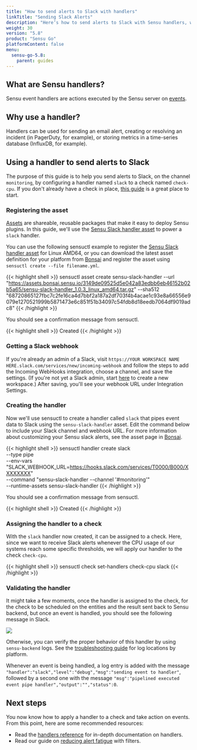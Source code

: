 ```yaml
---
title: "How to send alerts to Slack with handlers"
linkTitle: "Sending Slack Alerts"
description: "Here’s how to send alerts to Slack with Sensu handlers, which are actions executed by the Sensu server on events. Handlers can be sent to your technology of choice (in this case, Slack) to alert you of incidents and help you resolve them faster. Learn how."
weight: 30
version: "5.8"
product: "Sensu Go"
platformContent: false
menu: 
  sensu-go-5.8:
    parent: guides
---
```


## What are Sensu handlers?

Sensu event handlers are actions executed by the Sensu server on [events][1].

## Why use a handler?

Handlers can be used for sending an email alert, creating or resolving an incident
(in PagerDuty, for example), or storing metrics in a time-series
database (InfluxDB, for example).

## Using a handler to send alerts to Slack

The purpose of this guide is to help you send alerts to Slack, on the channel
`monitoring`, by configuring a handler named `slack` to a check named
`check-cpu`. If you don't already have a check in place, [this guide][2] is a
great place to start.

### Registering the asset

[Assets][13] are shareable, reusable packages that make it easy to deploy Sensu plugins.
In this guide, we'll use the [Sensu Slack handler asset][14] to power a `slack` handler.

You can use the following sensuctl example to register the [Sensu Slack handler asset][14] for Linux AMD64, or you can download the latest asset definition for your platform from [Bonsai][14] and register the asset using `sensuctl create --file filename.yml`.

{{< highlight shell >}}
sensuctl asset create sensu-slack-handler --url "https://assets.bonsai.sensu.io/3149de09525d5e042a83edbb6eb46152b02b5a65/sensu-slack-handler_1.0.3_linux_amd64.tar.gz" --sha512 "68720865127fbc7c2fe16ca4d7bbf2a187a2df703f4b4acae1c93e8a66556e9079e1270521999b5871473e6c851f51b34097c54fdb8d18eedb7064df9019adc8"
{{< /highlight >}}

You should see a confirmation message from sensuctl.

{{< highlight shell >}}
Created
{{< /highlight >}}

### Getting a Slack webhook

If you're already an admin of a Slack, visit `https://YOUR WORKSPACE NAME HERE.slack.com/services/new/incoming-webhook` and follow the steps to add the Incoming WebHooks integration, choose a channel, and save the settings.
(If you're not yet a Slack admin, start [here][12] to create a new workspace.)
After saving, you'll see your webhook URL under Integration Settings.

### Creating the handler

Now we'll use sensuctl to create a handler called `slack` that pipes event data to Slack using the `sensu-slack-handler` asset.
Edit the command below to include your Slack channel and webhook URL.
For more information about customizing your Sensu slack alerts, see the asset page in [Bonsai][14].

{{< highlight shell >}}
sensuctl handler create slack \
--type pipe \
--env-vars "SLACK_WEBHOOK_URL=https://hooks.slack.com/services/T0000/B000/XXXXXXXX" \
--command "sensu-slack-handler --channel '#monitoring'" \
--runtime-assets sensu-slack-handler
{{< /highlight >}}

You should see a confirmation message from sensuctl.

{{< highlight shell >}}
Created
{{< /highlight >}}

### Assigning the handler to a check

With the `slack` handler now created, it can be assigned to a check. Here, since
we want to receive Slack alerts whenever the CPU usage of our systems reach some
specific thresholds, we will apply our handler to the check `check-cpu`.

{{< highlight shell >}}
sensuctl check set-handlers check-cpu slack
{{< /highlight >}}

### Validating the handler

It might take a few moments, once the handler is assigned to the check, for the
check to be scheduled on the entities and the result sent back to Sensu backend,
but once an event is handled, you should see the following message in
Slack.

<div style="width:500px">
   <img class="html" src="/images/handler-slack.png"/>
</div>

Otherwise, you can verify the proper behavior of this handler by using
`sensu-backend` logs.
See the [troubleshooting guide][7] for log locations by platform.

Whenever an event is being handled, a log entry is added with the message
`"handler":"slack","level":"debug","msg":"sending event to handler"`, followed
by a second one with the message `"msg":"pipelined executed event pipe
handler","output":"","status":0`.

## Next steps

You now know how to apply a handler to a check and take action on events. From
this point, here are some recommended resources:

* Read the [handlers reference][8] for in-depth
  documentation on handlers. 
* Read our guide on [reducing alert fatigue][9] with filters.

[1]: ../../reference/events/
[2]: ../monitor-server-resources/
[3]: https://github.com/sensu/slack-handler
[4]: https://golang.org/doc/install
[5]: https://en.wikipedia.org/wiki/PATH_(variable)
[6]: https://api.slack.com/incoming-webhooks
[7]: ../troubleshooting
[8]: ../../reference/handlers
[9]: ../reduce-alert-fatigue/
[10]: https://rakyll.org/cross-compilation/
[11]: https://github.com/sensu/slack-handler/releases
[12]: https://slack.com/get-started#create
[13]: ../../reference/assets
[14]: https://bonsai.sensu.io/assets/sensu/sensu-slack-handler
[15]: ../../sensuctl/reference#creating-resources
[16]: ../../reference/filters#built-in-filters
